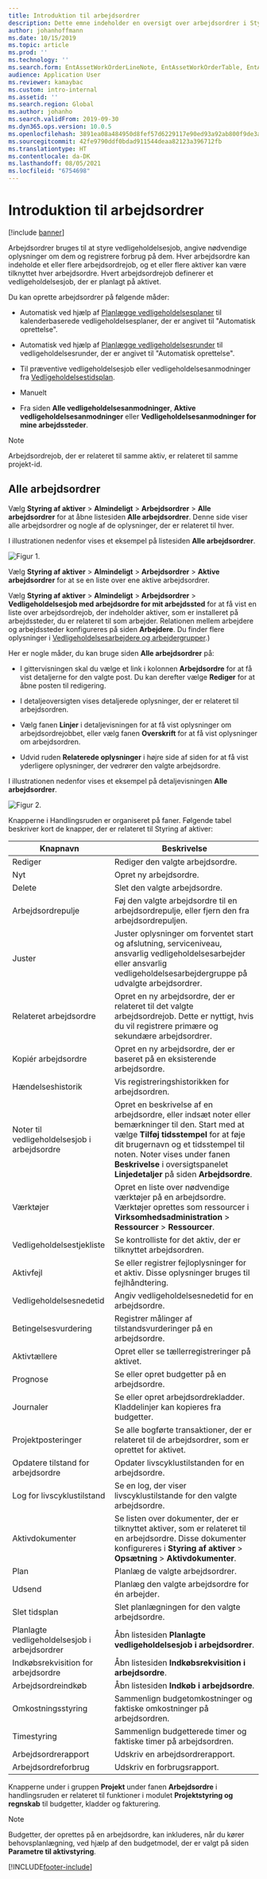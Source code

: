 ```yaml
---
title: Introduktion til arbejdsordrer
description: Dette emne indeholder en oversigt over arbejdsordrer i Styring af aktiver.
author: johanhoffmann
ms.date: 10/15/2019
ms.topic: article
ms.prod: ''
ms.technology: ''
ms.search.form: EntAssetWorkOrderLineNote, EntAssetWorkOrderTable, EntAssetWorkOrderActive, EntAssetWorkOrderHoursInfoPart, EntAssetWorkOrderLineListPage, EntAssetWorkOrderAddObjectBOMItem, EntAssetWorkOrderTablePoolAdd, EntAssetWorkOrderPurchReqListPagePreviewPane, EntAssetWorkOrderPoolReferenceAdd, EntAssetWorkOrderWorkspace, EntAssetWorkOrderTableAdjust, EntAssetWorkOrderGantt, EntAssetWorkOrderNotes, EntAssetWorkOrderActivePart, EntAssetWorkOrderTableInfoPart, EntAssetWorkOrderLineListPagePreviewPane, EntAssetWorkOrderTool, EntAssetMobileWorkOrderLineDetails, EntAssetMobileWorkOrderLineList, EntAssetMobileWorkOrderDetails
audience: Application User
ms.reviewer: kamaybac
ms.custom: intro-internal
ms.assetid: ''
ms.search.region: Global
ms.author: johanho
ms.search.validFrom: 2019-09-30
ms.dyn365.ops.version: 10.0.5
ms.openlocfilehash: 3891ea08a484950d8fef57d6229117e90ed93a92ab800f9de3ad82db3aff956d
ms.sourcegitcommit: 42fe9790ddf0bdad911544deaa82123a396712fb
ms.translationtype: HT
ms.contentlocale: da-DK
ms.lasthandoff: 08/05/2021
ms.locfileid: "6754698"
---
```

# <a name="introduction-to-work-orders"></a>Introduktion til arbejdsordrer

[!include [banner](../../includes/banner.md)]



Arbejdsordrer bruges til at styre vedligeholdelsesjob, angive nødvendige oplysninger om dem og registrere forbrug på dem. Hver arbejdsordre kan indeholde et eller flere arbejdsordrejob, og et eller flere aktiver kan være tilknyttet hver arbejdsordre. Hvert arbejdsordrejob definerer et vedligeholdelsesjob, der er planlagt på aktivet.

Du kan oprette arbejdsordrer på følgende måder:

- Automatisk ved hjælp af [Planlægge vedligeholdelsesplaner](../preventive-and-reactive-maintenance/schedule-maintenance-plans.md) til kalenderbaserede vedligeholdelsesplaner, der er angivet til "Automatisk oprettelse".

- Automatisk ved hjælp af [Planlægge vedligeholdelsesrunder](../preventive-and-reactive-maintenance/maintenance-rounds.md) til vedligeholdelsesrunder, der er angivet til "Automatisk oprettelse".

- Til præventive vedligeholdelsesjob eller vedligeholdelsesanmodninger fra [Vedligeholdelsestidsplan](../preventive-and-reactive-maintenance/maintenance-schedule.md).

- Manuelt

- Fra siden **Alle vedligeholdelsesanmodninger**, **Aktive vedligeholdelsesanmodninger** eller **Vedligeholdelsesanmodninger for mine arbejdssteder**.

>[!NOTE]
>Arbejdsordrejob, der er relateret til samme aktiv, er relateret til samme projekt-id.

## <a name="all-work-orders"></a>Alle arbejdsordrer

Vælg **Styring af aktiver** > **Almindeligt** > **Arbejdsordrer** > **Alle arbejdsordrer** for at åbne listesiden **Alle arbejdsordrer**. Denne side viser alle arbejdsordrer og nogle af de oplysninger, der er relateret til hver.

I illustrationen nedenfor vises et eksempel på listesiden **Alle arbejdsordrer**.

![Figur 1.](media/01-work-orders.png)

Vælg **Styring af aktiver** > **Almindeligt** > **Arbejdsordrer** > **Aktive arbejdsordrer** for at se en liste over ene aktive arbejdsordrer. 

Vælg **Styring af aktiver** > **Almindeligt** > **Arbejdsordrer** > **Vedligeholdelsesjob med arbejdsordre for mit arbejdssted** for at få vist en liste over arbejdsordrejob, der indeholder aktiver, som er installeret på arbejdssteder, du er relateret til som arbejder. Relationen mellem arbejdere og arbejdssteder konfigureres på siden **Arbejdere**. Du finder flere oplysninger i [Vedligeholdelsesarbejdere og arbejdergrupper](../setup-for-objects/workers-and-worker-groups.md).)

Her er nogle måder, du kan bruge siden **Alle arbejdsordrer** på:

- I gittervisningen skal du vælge et link i kolonnen **Arbejdsordre** for at få vist detaljerne for den valgte post. Du kan derefter vælge **Rediger** for at åbne posten til redigering.

- I detaljeoversigten vises detaljerede oplysninger, der er relateret til arbejdsordren.  

- Vælg fanen **Linjer** i detaljevisningen for at få vist oplysninger om arbejdsordrejobbet, eller vælg fanen **Overskrift** for at få vist oplysninger om arbejdsordren.  

- Udvid ruden **Relaterede oplysninger** i højre side af siden for at få vist yderligere oplysninger, der vedrører den valgte arbejdsordre.

I illustrationen nedenfor vises et eksempel på detaljevisningen **Alle arbejdsordrer**.

![Figur 2.](media/02-work-orders.png)


Knapperne i Handlingsruden er organiseret på faner. Følgende tabel beskriver kort de knapper, der er relateret til Styring af aktiver:



| Knapnavn                     | Beskrivelse                                                                                                                                                                                                                                                             |
|---------------------------------|-------------------------------------------------------------------------------------------------------------------------------------------------------------------------------------------------------------------------------------------------------------------------|
| Rediger                            | Rediger den valgte arbejdsordre.                                                                                                                                                                                                                                           |
| Nyt                             | Opret ny arbejdsordre.                                                                                                                                                                                                                                                  |
| Delete                          | Slet den valgte arbejdsordre.                                                                                                                                                                                                                                         |
| Arbejdsordrepulje                 | Føj den valgte arbejdsordre til en arbejdsordrepulje, eller fjern den fra arbejdsordrepuljen.                                                                                                                                                                                           |
| Juster                          | Juster oplysninger om forventet start og afslutning, serviceniveau, ansvarlig vedligeholdelsesarbejder eller ansvarlig vedligeholdelsesarbejdergruppe på udvalgte arbejdsordrer.                                                                                                                                     |
| Relateret arbejdsordre              | Opret en ny arbejdsordre, der er relateret til det valgte arbejdsordrejob. Dette er nyttigt, hvis du vil registrere primære og sekundære arbejdsordrer.                                                                                                                              |
| Kopiér arbejdsordre                 | Opret en ny arbejdsordre, der er baseret på en eksisterende arbejdsordre.                                                                                                                                                                                                               |
| Hændelseshistorik                   | Vis registreringshistorikken for arbejdsordren.                                                                                                                                                                                                                |
| Noter til vedligeholdelsesjob i arbejdsordre                           | Opret en beskrivelse af en arbejdsordre, eller indsæt noter eller bemærkninger til den. Start med at vælge **Tilføj tidsstempel** for at føje dit brugernavn og et tidsstempel til noten. Noter vises under fanen **Beskrivelse** i oversigtspanelet **Linjedetaljer** på siden **Arbejdsordre**.         |
| Værktøjer                           | Opret en liste over nødvendige værktøjer på en arbejdsordre. Værktøjer oprettes som ressourcer i **Virksomhedsadministration** > **Ressourcer** > **Ressourcer**.                                                                                                      |
| Vedligeholdelsestjekliste           | Se kontrolliste for det aktiv, der er tilknyttet arbejdsordren.                                                                                                                                                                                                              |
| Aktivfejl                     | Se eller registrer fejloplysninger for et aktiv. Disse oplysninger bruges til fejlhåndtering.                                                                                                                                                                                      |
| Vedligeholdelsesnedetid            | Angiv vedligeholdelsesnedetid for en arbejdsordre.                                                                                                                                                                                                                               |
| Betingelsesvurdering            | Registrer målinger af tilstandsvurderinger på en arbejdsordre.                                                                                                                                                                                                             |
| Aktivtællere                 | Opret eller se tællerregistreringer på aktivet.                                                                                                                                                                                                                     |
| Prognose                        | Se eller opret budgetter på en arbejdsordre.                                                                                                                                                                                                                               |
| Journaler                        | Se eller opret arbejdsordrekladder. Kladdelinjer kan kopieres fra budgetter.                                                                                                                                                                                         |
| Projektposteringer            | Se alle bogførte transaktioner, der er relateret til de arbejdsordrer, som er oprettet for aktivet.                                                                                                                                                                                             |
| Opdatere tilstand for arbejdsordre           | Opdater livscyklustilstanden for en arbejdsordre.                                                                                                                                                                                                                                                |
| Log for livscyklustilstand                      | Se en log, der viser livscyklustilstande for den valgte arbejdsordre.                                                                                                                                                                                                                   |
| Aktivdokumenter                | Se listen over dokumenter, der er tilknyttet aktiver, som er relateret til en arbejdsordre. Disse dokumenter konfigureres i **Styring af aktiver** > **Opsætning** > **Aktivdokumenter**.                                                                                                 |
| Plan                        | Planlæg de valgte arbejdsordrer.                                                                                                                                                                                                                                      |
| Udsend            | Planlæg den valgte arbejdsordre for én arbejder.                                                                                                                                                                                                                        |
| Slet tidsplan                 | Slet planlægningen for den valgte arbejdsordre.                                                                                                                                                                                                                          |
| Planlagte vedligeholdelsesjob i arbejdsordrer             | Åbn listesiden **Planlagte vedligeholdelsesjob i arbejdsordrer**.                                                                                                                                                                                                                             |
| Indkøbsrekvisition for arbejdsordre | Åbn listesiden **Indkøbsrekvisition i arbejdsordre**.                                                                                                                                                                                                                 |
| Arbejdsordreindkøb             | Åbn listesiden **Indkøb i arbejdsordre**.                                                                                                                                                                                                                             |
| Omkostningsstyring                    | Sammenlign budgetomkostninger og faktiske omkostninger på arbejdsordren.                                                                                                                                                                                                                |
| Timestyring                    | Sammenlign budgetterede timer og faktiske timer på arbejdsordren.                                                                                                                                                                                                                |
| Arbejdsordrerapport               | Udskriv en arbejdsordrerapport.                                                                                                                                                                                                                                                |
| Arbejdsordreforbrug          | Udskriv en forbrugsrapport.                                                                                                                                                                                                                                               |


Knapperne under i gruppen **Projekt** under fanen **Arbejdsordre** i handlingsruden er relateret til funktioner i modulet **Projektstyring og regnskab** til budgetter, kladder og fakturering.

>[!NOTE]
>Budgetter, der oprettes på en arbejdsordre, kan inkluderes, når du kører behovsplanlægning, ved hjælp af den budgetmodel, der er valgt på siden **Parametre til aktivstyring**.



[!INCLUDE[footer-include](../../../includes/footer-banner.md)]